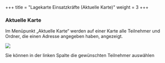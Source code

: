 +++
title = "Lagekarte Einsatzkräfte (Aktuelle Karte)"
weight = 3
+++


### Aktuelle Karte

Im Menüpunkt „Aktuelle Karte“ werden auf einer Karte alle Teilnehmer und Ordner, die einen Adresse angegeben haben, angezeigt.

![](/img/status_aktuelle_karte.png?classes=shadow)


Sie können in der linken Spalte die gewünschten Teilnehmer auswählen